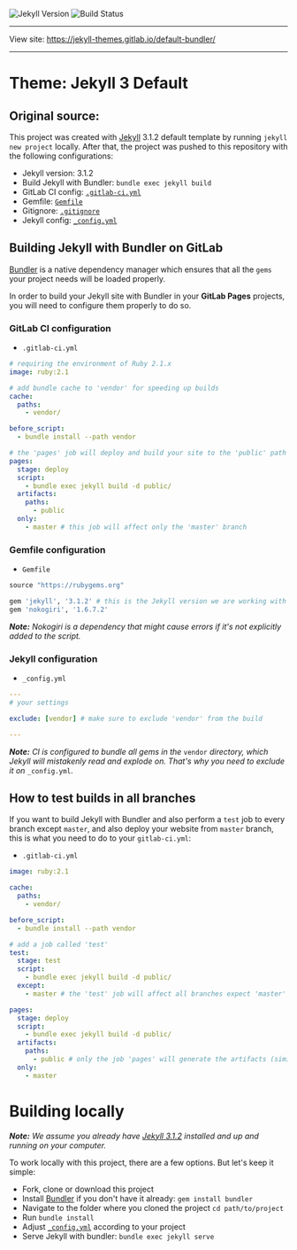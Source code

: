 ![Jekyll Version](https://img.shields.io/badge/Jekyll-3.1.2-red.svg)
![Build Status](https://gitlab.com/jekyll-themes/default-bundler/badges/master/build.svg)

----

View site: https://jekyll-themes.gitlab.io/default-bundler/

-----
# Theme: Jekyll 3 Default

## Original source:

This project was created with [Jekyll] 3.1.2 default template by running `jekyll new project` locally. 
After that, the project was pushed to this repository with the following configurations:

- Jekyll version: 3.1.2
- Build Jekyll with Bundler: `bundle exec jekyll build`
- GitLab CI config: [`.gitlab-ci.yml`]
- Gemfile: [`Gemfile`]
- Gitignore: [`.gitignore`]
- Jekyll config: [`_config.yml`](https://gitlab.com/jekyll-themes/default-bundler/blob/master/_config.yml)

## Building Jekyll with Bundler on GitLab

[Bundler] is a native dependency manager which ensures that all the `gems` your project needs will be loaded properly.

In order to build your Jekyll site with Bundler in your **GitLab Pages** projects, you will need to configure them properly to do so.

### GitLab CI configuration

- `.gitlab-ci.yml`

```yaml
# requiring the environment of Ruby 2.1.x
image: ruby:2.1

# add bundle cache to 'vendor' for speeding up builds
cache:
  paths: 
    - vendor/

before_script:
  - bundle install --path vendor

# the 'pages' job will deploy and build your site to the 'public' path
pages:
  stage: deploy
  script:
    - bundle exec jekyll build -d public/
  artifacts:
    paths:
      - public
  only:
    - master # this job will affect only the 'master' branch
```

### Gemfile configuration

- `Gemfile`

```ruby
source "https://rubygems.org"

gem 'jekyll', '3.1.2' # this is the Jekyll version we are working with
gem 'nokogiri', '1.6.7.2'
```

_**Note:** Nokogiri is a dependency that might cause errors if it's not explicitly added to the script._

### Jekyll configuration

- `_config.yml`

```yaml
---
# your settings

exclude: [vendor] # make sure to exclude 'vendor' from the build 

---
```

_**Note:** CI is configured to bundle all gems in the_ `vendor` _directory, 
which Jekyll will mistakenly read and explode on. That's why you need to exclude it on_ `_config.yml`.

## How to test builds in all branches

If you want to build Jekyll with Bundler and also perform a `test` job to every branch except `master`, 
and also deploy your website from `master` branch, this is what you need to do to your `gitlab-ci.yml`:

- `.gitlab-ci.yml`

```yaml
image: ruby:2.1

cache:
  paths: 
    - vendor/

before_script:
  - bundle install --path vendor

# add a job called 'test'
test:
  stage: test
  script:
    - bundle exec jekyll build -d public/
  except:
    - master # the 'test' job will affect all branches expect 'master'

pages:
  stage: deploy
  script:
    - bundle exec jekyll build -d public/
  artifacts:
    paths:
      - public # only the job 'pages' will generate the artifacts (similar to your local '_site' folder)
  only:
    - master
```

# Building locally

_**Note:** We assume you already have [Jekyll 3.1.2][jek-312] installed and up and running on your computer._

To work locally with this project, there are a few options. But let's keep it simple:

- Fork, clone or download this project
- Install [Bundler] if you don't have it already: `gem install bundler`
- Navigate to the folder where you cloned the project `cd path/to/project`
- Run `bundle install`
- Adjust [`_config.yml`] according to your project
- Serve Jekyll with bundler: `bundle exec jekyll serve`

[`.gitlab-ci.yml`]: https://gitlab.com/jekyll-themes/default-bundler/blob/master/.gitlab-ci.yml
[`Gemfile`]: https://gitlab.com/jekyll-themes/default-bundler/blob/master/Gemfile
[`.gitignore`]: https://gitlab.com/jekyll-themes/default-bundler/blob/master/.gitignore
[`_config.yml`]: https://gitlab.com/jekyll-themes/default-bundler/blob/master/_config.yml

[Bundler]: http://bundler.io/
[Jekyll]: http://jekyllrb.com/
[jek-312]: https://rubygems.org/gems/jekyll/versions/3.1.2